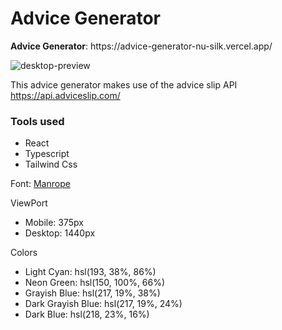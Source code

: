 <h1>Advice Generator</h1>
<b>Advice Generator</b>: https://advice-generator-nu-silk.vercel.app/

![desktop-preview](https://github.com/user-attachments/assets/d6b70edc-9c02-462c-928d-3182a1f5f651)


This advice generator makes use of the advice slip API https://api.adviceslip.com/

<h3>Tools used</h3>
<ul>
  <li>React</li>
  <li>Typescript</li>
  <li>Tailwind Css</li>
</ul>


Font: [Manrope](https://fonts.google.com/specimen/Manrope)

ViewPort
- Mobile: 375px
- Desktop: 1440px

Colors
- Light Cyan: hsl(193, 38%, 86%)
- Neon Green: hsl(150, 100%, 66%)
- Grayish Blue: hsl(217, 19%, 38%)
- Dark Grayish Blue: hsl(217, 19%, 24%)
- Dark Blue: hsl(218, 23%, 16%)
